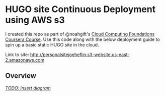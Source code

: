 # HUGO site Continuous Deployment using AWS s3
I created this repo as part of @noahgift's [Cloud Computing Foundations Coursera Course](https://www.coursera.org/learn/cloud-computing-foundations-duke/home/welcome). Use this code along with the below deployment guide to spin up a basic static HUGO site in the cloud.

Link to site: http://personalsitejoeheflin.s3-website.us-east-2.amazonaws.com
## Overview
[*TODO: insert diagram*](hugo-cd.drawio.png)

